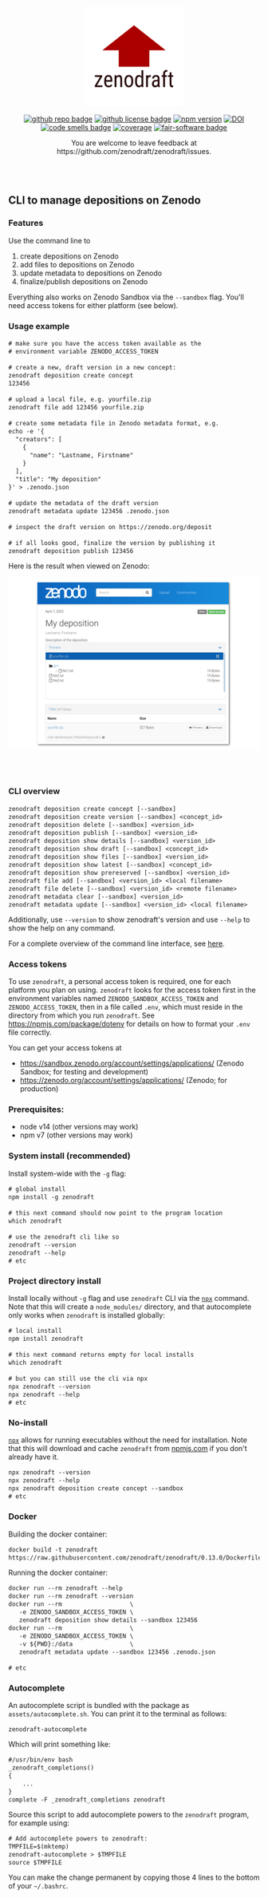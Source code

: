 
<p align="center">
<img src="https://raw.githubusercontent.com/zenodraft/branding/main/zenodraft.png" height=200>
</p> 
<p align="center">
    <a href="https://github.com/zenodraft/zenodraft"><img src="https://img.shields.io/badge/github-repo-000.svg?logo=github&labelColor=gray&color=blue&style=flat-square" alt="github repo badge"></a>
    <a href="https://github.com/zenodraft/zenodraft"><img src="https://img.shields.io/github/license/zenodraft/zenodraft?style=flat-square" alt="github license badge"></a>
    <a href="https://www.npmjs.com/package/zenodraft"><img src="https://img.shields.io/npm/v/zenodraft?style=flat-square" alt="npm version"></a>
    <a href="https://doi.org/10.5281/zenodo.5046392"><img src="https://img.shields.io/badge/DOI-10.5281%20%2F%20zenodo.5046392-blue.svg?style=flat-square" alt="DOI"></a>
    <a href="https://sonarcloud.io/dashboard?id=zenodraft_zenodraft"><img src="https://sonarcloud.io/api/project_badges/measure?project=zenodraft_zenodraft&metric=code_smells" alt="code smells badge"></a>
    <a href="https://sonarcloud.io/dashboard?id=zenodraft_zenodraft"><img src="https://sonarcloud.io/api/project_badges/measure?project=zenodraft_zenodraft&metric=coverage" alt="coverage"></a>
    <a href="https://fair-software.eu"><img src="https://img.shields.io/badge/fair--software.eu-%E2%97%8F%20%20%E2%97%8F%20%20%E2%97%8F%20%20%E2%97%8F%20%20%E2%97%8F-green?style=flat-square" alt="fair-software badge"></a>
</p>
<p align="center">
You are welcome to leave feedback at https://github.com/zenodraft/zenodraft/issues.
</p>
<br>
<br>
    
## CLI to manage depositions on Zenodo

### Features

Use the command line to

1. create depositions on Zenodo
1. add files to depositions on Zenodo
1. update metadata to depositions on Zenodo
1. finalize/publish depositions on Zenodo

Everything also works on Zenodo Sandbox via the `--sandbox` flag. You'll need access tokens for either platform (see below).

### Usage example

```shell
# make sure you have the access token available as the
# environment variable ZENODO_ACCESS_TOKEN

# create a new, draft version in a new concept:
zenodraft deposition create concept
123456

# upload a local file, e.g. yourfile.zip
zenodraft file add 123456 yourfile.zip

# create some metadata file in Zenodo metadata format, e.g.
echo -e '{
  "creators": [
    {
      "name": "Lastname, Firstname"
    }
  ],
  "title": "My deposition"
}' > .zenodo.json

# update the metadata of the draft version
zenodraft metadata update 123456 .zenodo.json

# inspect the draft version on https://zenodo.org/deposit

# if all looks good, finalize the version by publishing it
zenodraft deposition publish 123456
```

Here is the result when viewed on Zenodo:

![zenodo-result](img/zenodo-deposition.png)

<br>
<br>

### CLI overview

```shell
zenodraft deposition create concept [--sandbox]
zenodraft deposition create version [--sandbox] <concept_id>
zenodraft deposition delete [--sandbox] <version_id>
zenodraft deposition publish [--sandbox] <version_id>
zenodraft deposition show details [--sandbox] <version_id>
zenodraft deposition show draft [--sandbox] <concept_id>
zenodraft deposition show files [--sandbox] <version_id>
zenodraft deposition show latest [--sandbox] <concept_id>
zenodraft deposition show prereserved [--sandbox] <version_id>
zenodraft file add [--sandbox] <version_id> <local filename>
zenodraft file delete [--sandbox] <version_id> <remote filename>
zenodraft metadata clear [--sandbox] <version_id>
zenodraft metadata update [--sandbox] <version_id> <local filename>
```

Additionally, use `--version` to show zenodraft's version and use `--help` to show the help on any command.

For a complete overview of the command line interface, see [here](README.cli-usage.md).

### Access tokens

To use `zenodraft`, a personal access token is required, one for each platform you plan on using.
`zenodraft` looks for the access token first in the environment variables named
`ZENODO_SANDBOX_ACCESS_TOKEN` and `ZENODO_ACCESS_TOKEN`, then in a file called
`.env`, which must reside in the directory from which you run `zenodraft`.
See <https://npmjs.com/package/dotenv> for details on how to format your `.env`
file correctly.

You can get your access tokens at

- https://sandbox.zenodo.org/account/settings/applications/ (Zenodo Sandbox; for testing and development)
- https://zenodo.org/account/settings/applications/ (Zenodo; for production)

### Prerequisites:

- node v14 (other versions may work)
- npm v7 (other versions may work)

### System install (recommended)

Install system-wide with the `-g` flag:

```shell
# global install
npm install -g zenodraft

# this next command should now point to the program location
which zenodraft

# use the zenodraft cli like so
zenodraft --version
zenodraft --help
# etc
```

### Project directory install

Install locally without `-g` flag and use `zenodraft` CLI via the
[`npx`](https://nodejs.dev/learn/the-npx-nodejs-package-runner) command. Note that this will create a `node_modules/`
directory, and that autocomplete only works when `zenodraft` is installed globally:

```shell
# local install
npm install zenodraft

# this next command returns empty for local installs
which zenodraft

# but you can still use the cli via npx
npx zenodraft --version
npx zenodraft --help
# etc
```

### No-install

[`npx`](https://nodejs.dev/learn/the-npx-nodejs-package-runner) allows for running executables without the need for
installation. Note that this will download and cache `zenodraft` from [npmjs.com](https://npmjs.com) if you don't already have it.

```shell
npx zenodraft --version
npx zenodraft --help
npx zenodraft deposition create concept --sandbox
# etc
```

### Docker 

Building the docker container:

```shell
docker build -t zenodraft https://raw.githubusercontent.com/zenodraft/zenodraft/0.13.0/Dockerfile
```

Running the docker container:

```shell
docker run --rm zenodraft --help
docker run --rm zenodraft --version
docker run --rm                   \
   -e ZENODO_SANDBOX_ACCESS_TOKEN \
   zenodraft deposition show details --sandbox 123456
docker run --rm                   \
   -e ZENODO_SANDBOX_ACCESS_TOKEN \
   -v ${PWD}:/data                \
   zenodraft metadata update --sandbox 123456 .zenodo.json

# etc
```

### Autocomplete

An autocomplete script is bundled with the package as `assets/autocomplete.sh`. You can print it to the terminal as follows:

```
zenodraft-autocomplete
```

Which will print something like:

```shell
#/usr/bin/env bash
_zenodraft_completions()
{
    ...
}
complete -F _zenodraft_completions zenodraft
```

Source this script to add autocomplete powers to the `zenodraft` program, for example using:
```
# Add autocomplete powers to zenodraft: 
TMPFILE=$(mktemp)
zenodraft-autocomplete > $TMPFILE
source $TMPFILE
```
You can make the change permanent by copying those 4 lines to the bottom of your `~/.bashrc`.
